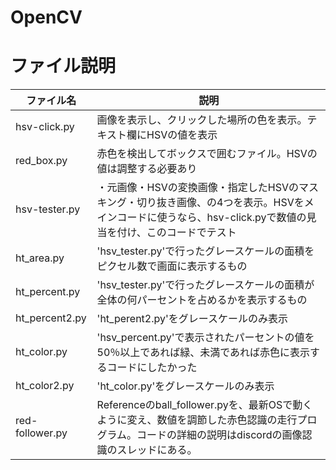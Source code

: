 # OpenCV


# ファイル説明

| ファイル名 | 説明 |
| --- | --- |
| hsv-click.py | 画像を表示し、クリックした場所の色を表示。テキスト欄にHSVの値を表示 |
| red_box.py | 赤色を検出してボックスで囲むファイル。HSVの値は調整する必要あり|
| hsv-tester.py | ・元画像・HSVの変換画像・指定したHSVのマスキング・切り抜き画像、の4つを表示。HSVをメインコードに使うなら、hsv-click.pyで数値の見当を付け、このコードでテスト|
| ht_area.py | 'hsv_tester.py'で行ったグレースケールの面積をピクセル数で画面に表示するもの |
| ht_percent.py | 'hsv_tester.py'で行ったグレースケールの面積が全体の何パーセントを占めるかを表示するもの |
| ht_percent2.py | 'ht_perent2.py'をグレースケールのみ表示 |
| ht_color.py | 'hsv_percent.py'で表示されたパーセントの値を50％以上であれば緑、未満であれば赤色に表示するコードにしたかった |
| ht_color2.py | 'ht_color.py'をグレースケールのみ表示 |
|red-follower.py | Referenceのball_follower.pyを、最新OSで動くように変え、数値を調節した赤色認識の走行プログラム。コードの詳細の説明はdiscordの画像認識のスレッドにある。|


